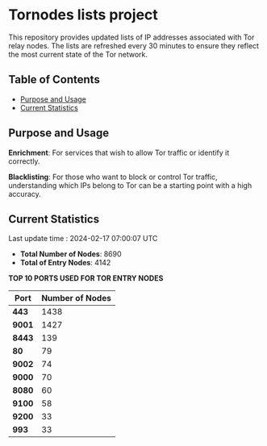 # Tornodes lists project

This repository provides updated lists of IP addresses associated with Tor relay nodes. The lists are refreshed every 30 minutes to ensure they reflect the most current state of the Tor network.

## Table of Contents

- [Purpose and Usage](#purpose-and-usage)
- [Current Statistics](#current-statistics)


## Purpose and Usage

**Enrichment**: For services that wish to allow Tor traffic or identify it correctly.

**Blacklisting**: For those who want to block or control Tor traffic, understanding which IPs belong to Tor can be a starting point with a high accuracy.

## Current Statistics

Last update time : 2024-02-17 07:00:07 UTC

- **Total Number of Nodes**: 8690
- **Total of Entry Nodes**: 4142

**TOP 10 PORTS USED FOR TOR ENTRY NODES**

| **Port** | **Number of Nodes** |
|------|-----------------|
| **443**   | 1438  |
| **9001**   | 1427  |
| **8443**   | 139  |
| **80**   | 79  |
| **9002**   | 74  |
| **9000**   | 70  |
| **8080**   | 60  |
| **9100**   | 58  |
| **9200**   | 33  |
| **993**   | 33  |

